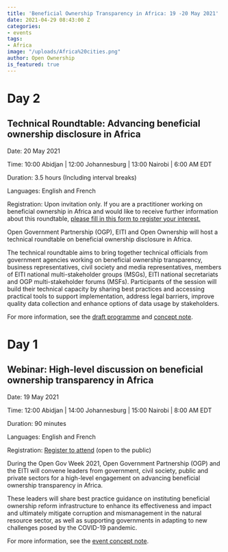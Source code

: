 ```yaml
---
title: 'Beneficial Ownership Transparency in Africa: 19 -20 May 2021'
date: 2021-04-29 08:43:00 Z
categories:
- events
tags:
- Africa
image: "/uploads/Africa%20cities.png"
author: Open Ownership
is_featured: true
---
```


# Day 2
## Technical Roundtable: Advancing beneficial ownership disclosure in Africa
Date: 20 May 2021

Time: 10:00 Abidjan |  12:00 Johannesburg |  13:00 Nairobi |  6:00 AM EDT

Duration: 3.5 hours (Including interval breaks)

Languages: English and French

Registration: Upon invitation only. If you are a practitioner working on beneficial ownership in Africa and would like to receive further information about this roundtable, [please fill in this form to register your interest.](https://docs.google.com/forms/d/e/1FAIpQLSelg-dDh1aYWRvI55CMKnSRP5euYLuz8ugFLKVlqwHVIFjQNw/viewform)

Open Government Partnership (OGP), EITI and Open Ownership will host a technical roundtable on beneficial ownership disclosure in Africa. 

The technical roundtable aims to bring together technical officials from government agencies working on beneficial ownership transparency, business representatives, civil society and media representatives, members of EITI national multi-stakeholder groups (MSGs), EITI national secretariats and OGP multi-stakeholder forums (MSFs). Participants of the session will build their technical capacity by sharing best practices and accessing practical tools to support implementation, address legal barriers, improve quality data collection and enhance options of data usage by stakeholders.

For more information, see the [draft programme](https://eiti.org/files/documents/draft_programme_-_technical_roundtable_20_may_2021.pdf) and [concept note](https://eiti.org/files/documents/external_ogp_eiti_africa_bot_event.pdf).

# Day 1
## Webinar: High-level discussion on beneficial ownership transparency in Africa 
Date: 19 May 2021

Time: 12:00 Abidjan | 14:00 Johannesburg | 15:00 Nairobi | 8:00 AM EDT

Duration: 90 minutes

Languages: English and French

Registration: [Register to attend](http://opengovpartnership-org.zoom.us/webinar/register/WN_pYpdeHCPQFammpsSIM6hxA) (open to the public) 

During the Open Gov Week 2021, Open Government Partnership (OGP) and the EITI will convene leaders from government, civil society, public and private sectors for a high-level engagement on advancing beneficial ownership transparency in Africa.

These leaders will share best practice guidance on instituting beneficial ownership reform infrastructure to enhance its effectiveness and impact and ultimately mitigate corruption and mismanagement in the natural resource sector, as well as supporting governments in adapting to new challenges posed by the COVID-19 pandemic. 

For more information, see the [event concept note](https://eiti.org/files/documents/external_ogp_eiti_africa_bot_event.pdf).
  